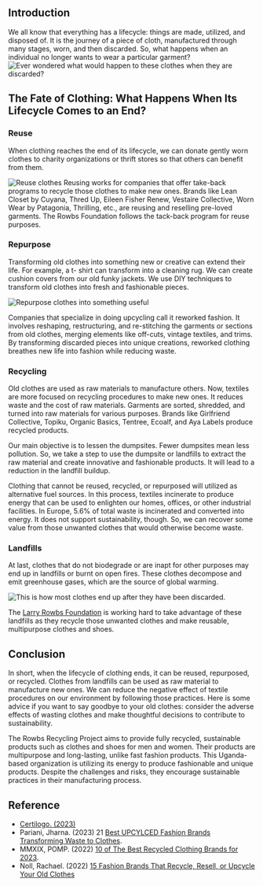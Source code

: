## Introduction

We all know that everything has a lifecycle: things are made, utilized, and disposed of. It is the
journey of a piece of cloth, manufactured through many stages, worn, and then discarded. So,
what happens when an individual no longer wants to wear a particular garment?
![Ever wondered what would happen to these clothes when they are discarded?](https://iili.io/HLjwIcX.jpg)

## The Fate of Clothing: What Happens When Its Lifecycle Comes to an End?

### Reuse

When clothing reaches the end of its lifecycle, we can donate gently worn clothes to charity
organizations or thrift stores so that others can benefit from them.

![Reuse clothes](https://iili.io/HLjSbEv.jpg)
Reusing works for companies that offer take-back programs to recycle those clothes to make new
ones. Brands like Lean Closet by Cuyana, Thred Up, Eileen Fisher Renew, Vestaire Collective,
Worn Wear by Patagonia, Thrilling, etc., are reusing and reselling pre-loved garments. The
Rowbs Foundation follows the tack-back program for reuse purposes.

### Repurpose

Transforming old clothes into something new or creative can extend their life. For example, a t-
shirt can transform into a cleaning rug. We can create cushion covers from our old funky jackets.
We use DIY techniques to transform old clothes into fresh and fashionable pieces.

![Repurpose clothes into something useful](https://iili.io/HLjkeIa.jpg)

Companies that specialize in doing upcycling call it reworked fashion. It involves reshaping,
restructuring, and re-stitching the garments or sections from old clothes, merging elements like
off-cuts, vintage textiles, and trims. By transforming discarded pieces into unique creations,
reworked clothing breathes new life into fashion while reducing waste.

### Recycling

Old clothes are used as raw materials to manufacture others. Now, textiles are more focused on
recycling procedures to make new ones. It reduces waste and the cost of raw materials. Garments
are sorted, shredded, and turned into raw materials for various purposes. Brands like Girlfriend
Collective, Topiku, Organic Basics, Tentree, Ecoalf, and Aya Labels produce recycled products.

Our main objective is to lessen the dumpsites. Fewer dumpsites mean less pollution. So, we take
a step to use the dumpsite or landfills to extract the raw material and create innovative and
fashionable products. It will lead to a reduction in the landfill buildup.

Clothing that cannot be reused, recycled, or repurposed will utilized as alternative fuel sources.
In this process, textiles incinerate to produce energy that can be used to enlighten our homes,
offices, or other industrial facilities. In Europe, 5.6% of total waste is incinerated and converted
into energy. It does not support sustainability, though. So, we can recover some value from those
unwanted clothes that would otherwise become waste.

### Landfills

At last, clothes that do not biodegrade or are inapt for other purposes may end up in landfills or
burnt on open fires. These clothes decompose and emit greenhouse gases, which are the source
of global warming.

![This is how most clothes end up after they have been discarded.](https://iili.io/HLjSuqv.jpg)

The [Larry Rowbs Foundation](/) is working hard to take advantage of these landfills as they recycle
those unwanted clothes and make reusable, multipurpose clothes and shoes.

## Conclusion

In short, when the lifecycle of clothing ends, it can be reused, repurposed, or recycled. Clothes
from landfills can be used as raw material to manufacture new ones. We can reduce the negative
effect of textile procedures on our environment by following those practices. Here is some
advice if you want to say goodbye to your old clothes: consider the adverse effects of wasting
clothes and make thoughtful decisions to contribute to sustainability.

The Rowbs Recycling Project aims to provide fully recycled, sustainable products such as
clothes and shoes for men and women. Their products are multipurpose and long-lasting, unlike
fast fashion products. This Uganda-based organization is utilizing its energy to produce
fashionable and unique products. Despite the challenges and risks, they encourage sustainable
practices in their manufacturing process.

## Reference

-   [Certilogo. (2023)](https://discover.certilogo.com/blogs/insights/how-to-manage-the-end-of-product-life-cycle)
-   Pariani, Jharna. (2023) 21 [Best UPCYLCED Fashion Brands Transforming Waste to Clothes](https://www.consciouslifeandstyle.com/upcycled-fashion-brands/).
-   MMXIX, POMP. (2022) [10 of The Best Recycled Clothing Brands for 2023](https://pomp.store/blogs/journal/best-recycled-clothing-brands).
-   Noll, Rachael. (2022) [15 Fashion Brands That Recycle, Resell, or Upcycle Your Old Clothes](https://www.marieclaire.com/fashion/clothing-brands-that-recycle-resell-reuse/)
